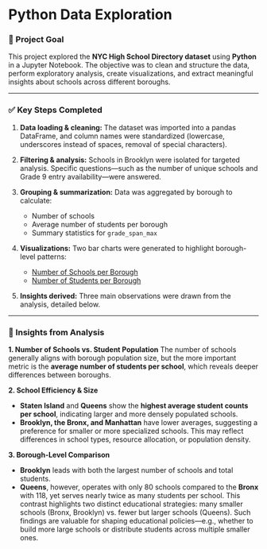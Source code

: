 # Python Data Exploration

### 🎯 Project Goal

This project explored the **NYC High School Directory dataset** using **Python** in a Jupyter Notebook. The objective was to clean and structure the data, perform exploratory analysis, create visualizations, and extract meaningful insights about schools across different boroughs.

---

### ✅ Key Steps Completed

1. **Data loading & cleaning:**
   The dataset was imported into a pandas DataFrame, and column names were standardized (lowercase, underscores instead of spaces, removal of special characters).

2. **Filtering & analysis:**
   Schools in Brooklyn were isolated for targeted analysis. Specific questions—such as the number of unique schools and Grade 9 entry availability—were answered.

3. **Grouping & summarization:**
   Data was aggregated by borough to calculate:

   * Number of schools
   * Average number of students per borough
   * Summary statistics for `grade_span_max`

4. **Visualizations:**
   Two bar charts were generated to highlight borough-level patterns:

   * [Number of Schools per Borough](highscholl_directory_exploration/Number_of_Schools_per_Borough.png)
   * [Number of Students per Borough](Number_of_Students_per_Borough.png)

5. **Insights derived:**
   Three main observations were drawn from the analysis, detailed below.

---

### 🧠 Insights from Analysis

**1. Number of Schools vs. Student Population**
The number of schools generally aligns with borough population size, but the more important metric is the **average number of students per school**, which reveals deeper differences between boroughs.

**2. School Efficiency & Size**

* **Staten Island** and **Queens** show the **highest average student counts per school**, indicating larger and more densely populated schools.
* **Brooklyn, the Bronx, and Manhattan** have lower averages, suggesting a preference for smaller or more specialized schools.
  This may reflect differences in school types, resource allocation, or population density.

**3. Borough-Level Comparison**

* **Brooklyn** leads with both the largest number of schools and total students.
* **Queens**, however, operates with only 80 schools compared to the **Bronx** with 118, yet serves nearly twice as many students per school.
  This contrast highlights two distinct educational strategies: many smaller schools (Bronx, Brooklyn) vs. fewer but larger schools (Queens). Such findings are valuable for shaping educational policies—e.g., whether to build more large schools or distribute students across multiple smaller ones.

